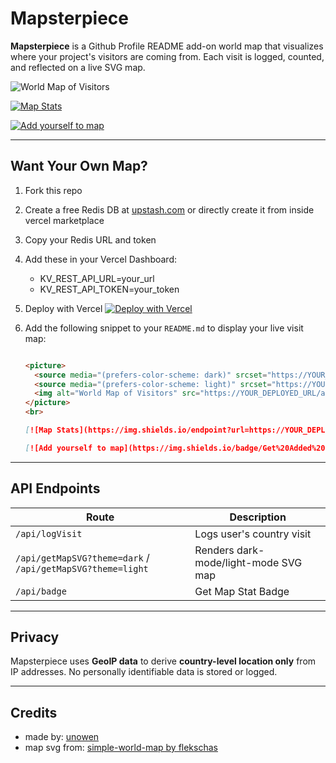 # Mapsterpiece

**Mapsterpiece** is a Github Profile README add-on world map that visualizes where your project's visitors are coming from. Each visit is logged, counted, and reflected on a live SVG map.

<picture>
    <source media="(prefers-color-scheme: dark)" srcset="https://mapsterpiece.vercel.app/api/getMapSVG?theme=dark">
    <source media="(prefers-color-scheme: light)" srcset="https://mapsterpiece.vercel.app/api/getMapSVG?theme=light">
    <img alt="World Map of Visitors" src="https://mapsterpiece.vercel.app/api/getMapSVG?theme=dark">
</picture>
<br>
    
[![Map Stats](https://img.shields.io/endpoint?url=https://mapsterpiece.vercel.app/api/badge&style=for-the-badge&labelColor=1e1e1e&color=3ba55c)](https://mapsterpiece.vercel.app/api/getMapSVG?theme=light)
    
[![Add yourself to map](https://img.shields.io/badge/Get%20Added%20on%20the%20Map-Click%20Here-2c9e13?style=for-the-badge&labelColor=1089d1)](https://mapsterpiece.vercel.app/api/logVisit?redirect=https://github.com/pari55051)

---

## Want Your Own Map?

1. Fork this repo
2. Create a free Redis DB at [upstash.com](https://upstash.com) or directly create it from inside vercel marketplace
3. Copy your Redis URL and token
4. Add these in your Vercel Dashboard:
    - KV_REST_API_URL=your_url
    - KV_REST_API_TOKEN=your_token
5. Deploy with Vercel
[![Deploy with Vercel](https://vercel.com/button)](https://vercel.com/import/project?template=https://github.com/your-username/mapsterpiece)
6. Add the following snippet to your `README.md` to display your live visit map:

    ```md

    <picture>
      <source media="(prefers-color-scheme: dark)" srcset="https://YOUR_DEPLOYED_URL/api/getMapSVG?theme=dark">
      <source media="(prefers-color-scheme: light)" srcset="https://YOUR_DEPLOYED_URL/api/getMapSVG?theme=light">
      <img alt="World Map of Visitors" src="https://YOUR_DEPLOYED_URL/api/getMapSVG?theme=dark">
    </picture>
    <br>
    
    [![Map Stats](https://img.shields.io/endpoint?url=https://YOUR_DEPLOYED_URL/api/badge&style=for-the-badge&labelColor=1e1e1e&color=3ba55c)](https://YOUR_DEPLOYED_URL/api/getMapSVG?theme=light)
    
    [![Add yourself to map](https://img.shields.io/badge/Get%20Added%20on%20the%20Map-Click%20Here-2c9e13?style=for-the-badge&labelColor=1089d1)](https://YOUR_DEPLOYED_URL/api/logVisit?redirect=https://github.com/YOUR_USERNAME)
    ````
---

## API Endpoints

| Route                         | Description                    |
| ----------------------------- | ------------------------------ |
| `/api/logVisit`               | Logs user's country visit      |
| `/api/getMapSVG?theme=dark` / `/api/getMapSVG?theme=light`  | Renders dark-mode/light-mode SVG map      |
| `/api/badge` | Get Map Stat Badge |

---

## Privacy

Mapsterpiece uses **GeoIP data** to derive **country-level location only** from IP addresses. No personally identifiable data is stored or logged.

---

## Credits
- made by: [unowen](https://github.com/pari55051)
- map svg from: [simple-world-map by flekschas](https://github.com/flekschas/simple-world-map/tree/master)

